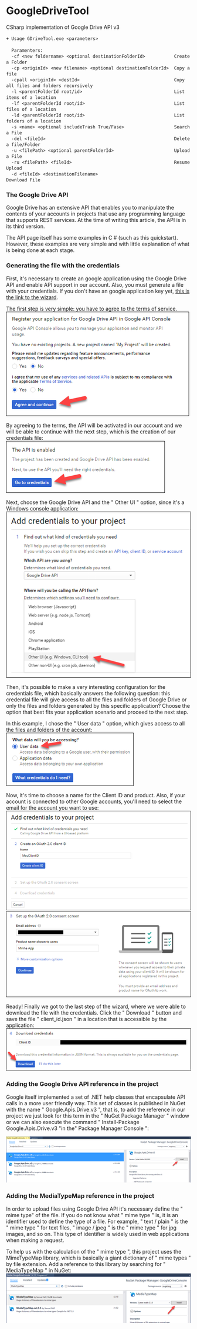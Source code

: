 # GoogleDriveTool
CSharp implementation of Google Drive API v3 

```
+ Usage GDriveTool.exe <parameters>

  Paramenters:
  -cf <new foldername> <optional destinationFolderId>           Create a Folder
  -cp <originId> <new filename> <optional destinationFolderId>  Copy a file
  -cpall <originId> <destId>                                    Copy all files and folders recursively
  -l <parentFolderId root/id>                                   List items of a location
  -lf <parentFolderId root/id>                                  List files of a location
  -ld <parentFolderId root/id>                                  List folders of a location
  -s <name> <optional includeTrash True/Fase>                   Search a File
  -del <fileId>                                                 Delete a file/Folder
  -u <filePath> <optional parentFolderId>                       Upload a File
  -ru <filePath> <fileId>                                       Resume Upload
  -d <fileId> <destinationFilename>                             Download File
```

### The Google Drive API 
Google Drive has an extensive API that enables you to manipulate the contents of your accounts in projects that use any programming language that supports REST services. At the time of writing this article, the API is in its third version.

The API page itself has some examples in C # (such as this quickstart). However, these examples are very simple and with little explanation of what is being done at each stage. 

### Generating the file with the credentials 
First, it's necessary to create an google application using the Google Drive API and  enable API support in our account. Also, you must generate a file with your credentials. If you don't have an google application key yet, [this is the link to the wizard](https://console.developers.google.com/start/api?id=drive).

The first step is very simple: you have to agree to the terms of service.
![first step](_images/step1.png)

By agreeing to the terms, the API will be activated in our account and we will be able to continue with the next step, which is the creation of our credentials file:
![second step](_images/step2.png)

Next, choose the Google Drive API and the " Other UI " option, since it's a Windows console application:
![third step](_images/step3.png)


Then, it's possible to make a very interesting configuration for the credentials file, which basically answers the following question: this credential file will give access to all the files and folders of Google Drive or only the files and folders generated by this specific application? Choose the option that best fits your application scenario and proceed to the next step. 

In this example, I chose the " User data " option, which gives access to all the files and folders of the account:
![forth step](_images/step4.png)

Now, it's time to choose a name for the Client ID and product. Also, if your account is connected to other Google accounts, you'll need to select the email for the account you want to use:
![fifth step](_images/step5.png)
![sixth step](_images/step6.png)

Ready! Finally we got to the last step of the wizard, where we were able to download the file with the credentials. Click the " Download " button and save the file " client_id.json " in a location that is accessible by the application:
![seventh step](_images/step7.png)


### Adding the Google Drive API reference in the project 

Google itself implemented a set of .NET help classes that encapsulate API calls in a more user friendly way. This set of classes is published in NuGet with the name " Google.Apis.Drive.v3 ", that is, to add the reference in our project we just look for this term in the " NuGet Package Manager " window or we can also execute the command " Install-Package Google.Apis.Drive.v3 "in the" Package Manager Console ":

![eighth step](_images/step8.png)

### Adding the MediaTypeMap reference in the project 

In order to upload files using Google Drive API it's necessary define the " mime type" of the file.
If you do not know what " mime type " is, it is an identifier used to define the type of a file. For example, " text / plain " is the " mime type " for text files, " image / jpeg " is the " mime type " for jpg images, and so on. This type of identifier is widely used in web applications when making a request.

To help us with the calculation of the " mime type ", this project uses the MimeTypeMap library, which is basically a giant dictionary of " mime types " by file extension. Add a reference to this library by searching for " MediaTypeMap " in NuGet:
![nineth step](_images/step9.png)

